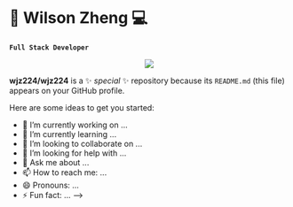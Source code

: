 # 🎿 Wilson Zheng 💻
**`Full Stack Developer`**
<p align="center">
  <!-- Typing SVG by DenverCoder1 - https://github.com/DenverCoder1/readme-typing-svg -->
    <img src="https://readme-typing-svg.demolab.com/?lines=Full%20stack%20web%20and%20app%20developer;Always%20learning%20new%20things&font=Fira%20Code&center=true&width=440&height=45&color=007acc&vCenter=true&pause=1000&size=22" />
</p


**wjz224/wjz224** is a ✨ _special_ ✨ repository because its `README.md` (this file) appears on your GitHub profile.

Here are some ideas to get you started:

- 🔭 I’m currently working on ...
- 🌱 I’m currently learning ...
- 👯 I’m looking to collaborate on ...
- 🤔 I’m looking for help with ...
- 💬 Ask me about ...
- 📫 How to reach me: ...
- 😄 Pronouns: ...
- ⚡ Fun fact: ...
-->
